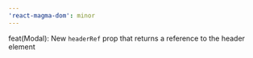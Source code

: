 ```yaml
---
'react-magma-dom': minor
---
```


feat(Modal): New `headerRef` prop that returns a reference to the header element
